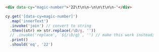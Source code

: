 <!-- fiddle .log() / use invoke with regex args -->

```html
<div data-cy="magic-number">'22\t\n\n-\n\n\t\n\n-'</div>
```

```js
cy.get('[data-cy=magic-number]')
  .map('innerText')
  .invoke('join') // convert to string
  .then((str) => str.replace(/\D/g, ''))
  // .invoke('replace', `${/\D/g}`, '') // make this work instead;
  .print()
  .should('eq', '22')
```

<!-- fiddle-end -->
